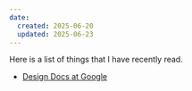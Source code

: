 ```yaml
---
date:
  created: 2025-06-20 
  updated: 2025-06-23 
---
```


Here is a list of things that I have recently read.

- [Design Docs at Google](https://www.industrialempathy.com/posts/design-docs-at-google/)